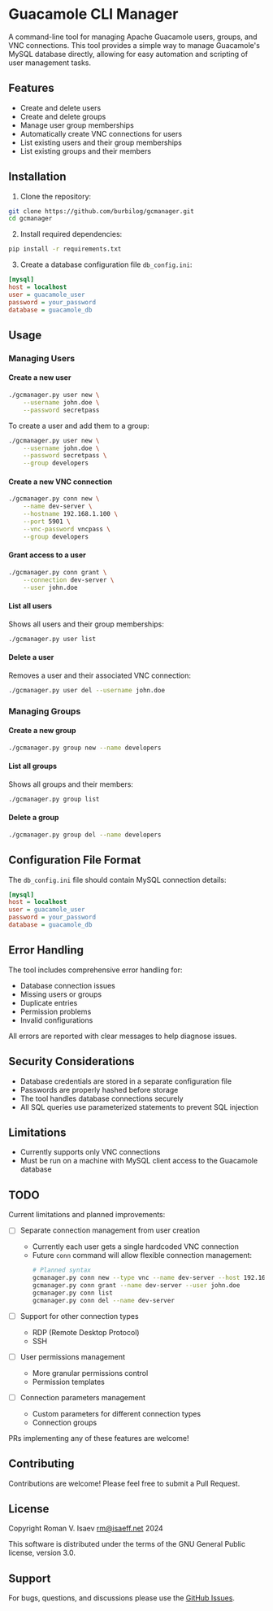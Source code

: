 # Guacamole CLI Manager

A command-line tool for managing Apache Guacamole users, groups, and VNC connections. This tool provides a simple way to manage Guacamole's MySQL database directly, allowing for easy automation and scripting of user management tasks.

## Features

- Create and delete users
- Create and delete groups
- Manage user group memberships
- Automatically create VNC connections for users
- List existing users and their group memberships
- List existing groups and their members

## Installation

1. Clone the repository:
```bash
git clone https://github.com/burbilog/gcmanager.git
cd gcmanager
```

2. Install required dependencies:
```bash
pip install -r requirements.txt
```

3. Create a database configuration file `db_config.ini`:
```ini
[mysql]
host = localhost
user = guacamole_user
password = your_password
database = guacamole_db
```

## Usage

### Managing Users

#### Create a new user
```bash
./gcmanager.py user new \
    --username john.doe \
    --password secretpass
```

To create a user and add them to a group:
```bash
./gcmanager.py user new \
    --username john.doe \
    --password secretpass \
    --group developers
```

#### Create a new VNC connection
```bash
./gcmanager.py conn new \
    --name dev-server \
    --hostname 192.168.1.100 \
    --port 5901 \
    --vnc-password vncpass \
    --group developers
```

#### Grant access to a user
```bash
./gcmanager.py conn grant \
    --connection dev-server \
    --user john.doe
```

#### List all users
Shows all users and their group memberships:
```bash
./gcmanager.py user list
```

#### Delete a user
Removes a user and their associated VNC connection:
```bash
./gcmanager.py user del --username john.doe
```

### Managing Groups

#### Create a new group
```bash
./gcmanager.py group new --name developers
```

#### List all groups
Shows all groups and their members:
```bash
./gcmanager.py group list
```

#### Delete a group
```bash
./gcmanager.py group del --name developers
```

## Configuration File Format

The `db_config.ini` file should contain MySQL connection details:

```ini
[mysql]
host = localhost
user = guacamole_user
password = your_password
database = guacamole_db
```

## Error Handling

The tool includes comprehensive error handling for:
- Database connection issues
- Missing users or groups
- Duplicate entries
- Permission problems
- Invalid configurations

All errors are reported with clear messages to help diagnose issues.

## Security Considerations

- Database credentials are stored in a separate configuration file
- Passwords are properly hashed before storage
- The tool handles database connections securely
- All SQL queries use parameterized statements to prevent SQL injection

## Limitations

- Currently supports only VNC connections
- Must be run on a machine with MySQL client access to the Guacamole database

## TODO

Current limitations and planned improvements:

- [ ] Separate connection management from user creation
  - Currently each user gets a single hardcoded VNC connection
  - Future `conn` command will allow flexible connection management:
    ```bash
    # Planned syntax
    gcmanager.py conn new --type vnc --name dev-server --host 192.168.1.100 --port 5901
    gcmanager.py conn grant --name dev-server --user john.doe
    gcmanager.py conn list
    gcmanager.py conn del --name dev-server
    ```

- [ ] Support for other connection types
  - RDP (Remote Desktop Protocol)
  - SSH

- [ ] User permissions management
  - More granular permissions control
  - Permission templates

- [ ] Connection parameters management
  - Custom parameters for different connection types
  - Connection groups

PRs implementing any of these features are welcome!

## Contributing

Contributions are welcome! Please feel free to submit a Pull Request.

## License

Copyright Roman V. Isaev <rm@isaeff.net> 2024

This software is distributed under the terms of the GNU General Public license, version 3.0.

## Support

For bugs, questions, and discussions please use the [GitHub Issues](https://github.com/burbilog/gcmanager/issues).
